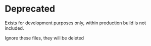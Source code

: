# Deprecated

Exists for development purposes only, within production build is not included.

Ignore these files, they will be deleted